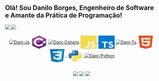 ## Olá! Sou Danilo Borges, Engenheiro de Software e Amante da Prática de Programação!
<div align="left">
  <a href="hhttps://github.com/danilo-borges-dev/danilo-borges-dev">
  <img height="150em" src="https://github-readme-stats.vercel.app/api?username=danilo-borges-dev&show_icons=true&theme=chartreuse-dark&include_all_commits=true&count_private=true"/>
  <img height="150em" src="https://github-readme-stats.vercel.app/api/top-langs/?username=danilo-borges-dev&layout=compact&langs_count=7&theme=chartreuse-dark"/>
</div>
  
<div align= center style="display: inline_block"><br>
  <img align="center" alt="Dani-Js" height="45" width="55" src="https://cdn.jsdelivr.net/gh/devicons/devicon/icons/c/c-original.svg" />
  <img align="center" alt="Dani-Csharp" height="45" width="55" src="https://raw.githubusercontent.com/devicons/devicon/master/icons/csharp/csharp-original.svg">
  <img align="center" alt="Dani-Csharp" height="45" width="55" src="https://cdn.jsdelivr.net/gh/devicons/devicon/icons/cplusplus/cplusplus-original.svg" />
  <img align="center" alt="Dani-Js" height="45" width="55" src="https://raw.githubusercontent.com/devicons/devicon/master/icons/javascript/javascript-plain.svg">
  <img align="center" alt="Dani-Ts" height="45" width="55" src="https://raw.githubusercontent.com/devicons/devicon/master/icons/typescript/typescript-plain.svg">
  <img align="center" alt="Dani-Ts" height="45" width="55" src="https://cdn.jsdelivr.net/gh/devicons/devicon/icons/angularjs/angularjs-original.svg" />
  <img align="center" alt="Dani-HTML" height="45" width="55" src="https://raw.githubusercontent.com/devicons/devicon/master/icons/html5/html5-original.svg">
  <img align="center" alt="Dani-CSS" height="45" width="55" src="https://raw.githubusercontent.com/devicons/devicon/master/icons/css3/css3-original.svg">
  <img align="center" alt="Dani-Python" height="45" width="55" src="https://raw.githubusercontent.com/devicons/devicon/master/icons/python/python-original.svg"> 
  <img align="center" alt="Dani-Python" height="50" width="60" src="https://cdn.jsdelivr.net/gh/devicons/devicon/icons/java/java-original.svg" />
  <!-- <img align="right" alt="Rafa-pic" height="150" style="border-radius:50px;" src="https://media.discordapp.net/attachments/639956127056134178/890373478988013628/Publicacoes_Instagram_1_1.png?width=676&height=676">
</div> -->
  
  ##
 
<div> 
  <a href="www.linkedin.com/in/danilo-borges-dev
" target="_blank"><img src="https://img.shields.io/badge/-LinkedIn-%230077B5?style=for-the-badge&logo=linkedin&logoColor=white" target="_blank"></a> 
  <!-- <a href=" " target="_blank"><img src="https://img.shields.io/badge/YouTube-FF0000?style=for-the-badge&logo=youtube&logoColor=white" target="_blank"></a> -->
  <a href = " "><img src="https://img.shields.io/badge/-Gmail-%23333?style=for-the-badge&logo=gmail&logoColor=white" target="_blank"></a>  
  <a href=" " target="_blank"><img src="https://img.shields.io/badge/-Instagram-%23E4405F?style=for-the-badge&logo=instagram&logoColor=white" target="_blank"></a>
 	<!-- <a href=" " target="_blank"><img src="https://img.shields.io/badge/Twitch-9146FF?style=for-the-badge&logo=twitch&logoColor=white" target="_blank"></a> -->
 <!-- <a href=" " target="_blank"><img src="https://img.shields.io/badge/Discord-7289DA?style=for-the-badge&logo=discord&logoColor=white" target="_blank"></a> -->
  
 
  <!-- ![Snake animation](https://github.com/danilo-borges-dev/danilo-borges-dev/blob/output/github-contribution-grid-snake.svg) -->
 
</div>
